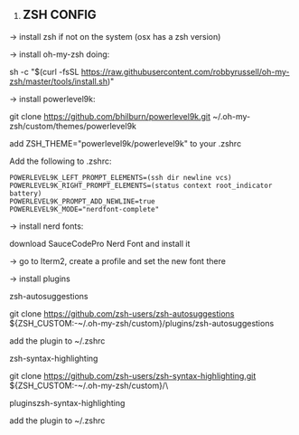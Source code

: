 1. ## ZSH CONFIG

-> install zsh if not on the system (osx has a zsh version)

-> install oh-my-zsh doing:

sh -c "\$(curl -fsSL https://raw.githubusercontent.com/robbyrussell/oh-my-zsh/master/tools/install.sh)"

-> install powerlevel9k:

git clone https://github.com/bhilburn/powerlevel9k.git ~/.oh-my-zsh/custom/themes/powerlevel9k

add ZSH_THEME="powerlevel9k/powerlevel9k" to your .zshrc

Add the following to .zshrc:

```
POWERLEVEL9K_LEFT_PROMPT_ELEMENTS=(ssh dir newline vcs)
POWERLEVEL9K_RIGHT_PROMPT_ELEMENTS=(status context root_indicator battery)
POWERLEVEL9K_PROMPT_ADD_NEWLINE=true
POWERLEVEL9K_MODE="nerdfont-complete"
```

-> install nerd fonts:

download SauceCodePro Nerd Font and install it

-> go to Iterm2, create a profile and set the new font there

-> install plugins

zsh-autosuggestions

git clone https://github.com/zsh-users/zsh-autosuggestions \${ZSH_CUSTOM:-~/.oh-my-zsh/custom}/plugins/zsh-autosuggestions

add the plugin to ~/.zshrc

zsh-syntax-highlighting

git clone https://github.com/zsh-users/zsh-syntax-highlighting.git \${ZSH_CUSTOM:-~/.oh-my-zsh/custom}/\

pluginszsh-syntax-highlighting

add the plugin to ~/.zshrc
